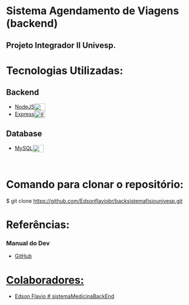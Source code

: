 # Sistema Agendamento de Viagens (backend)

## Projeto Integrador II Univesp.

# Tecnologias Utilizadas:

## Backend

- <a href="https://nodejs.org/en/"> NodeJS</a><img align="center" alt="NodeJS" height="20" width="30" src="https://cdn.jsdelivr.net/gh/devicons/devicon/icons/nodejs/nodejs-original.svg">
- <a href="https://expressjs.com/">Express</a><img align="center" alt="Express" height="20" width="30" src="https://cdn.jsdelivr.net/gh/devicons/devicon/icons/express/express-original.svg">

## Database

- <a href="https://www.mysql.com/">MySQL</a><img align="center" alt="MySQL" height="20" width="30" src="https://cdn.jsdelivr.net/gh/devicons/devicon/icons/mysql/mysql-original.svg">

<br>

# Comando para clonar o repositório:

$ git clone https://github.com/Edsonflaviobr/backsistemafisiounivesp.git

# Referências:

### Manual do Dev

- <a href="https://github.com/manualdodev"> GitHub

# Colaboradores:

- <a href="https://github.com/Edsonflaviobr"> Edson Flavio
#   s i s t e m a M e d i c i n a B a c k E n d  
 